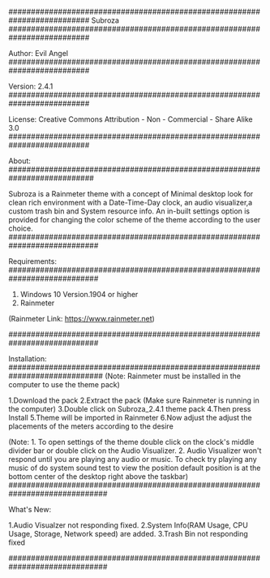 ##########################################################################
Subroza
##########################################################################

Author: Evil Angel
##########################################################################

Version: 2.4.1
##########################################################################

License: Creative Commons Attribution - Non - Commercial - Share Alike 3.0
##########################################################################

About:
###########################################################################

Subroza is a Rainmeter theme with a concept of Minimal desktop look for clean rich environment with a Date-Time-Day clock, an audio visualizer,a custom trash bin and System resource info. 
An in-built settings option is provided for changing the color scheme of the theme according to the user choice.
############################################################################


Requirements:
############################################################################
1. Windows 10 Version.1904 or higher
2. Rainmeter

(Rainmeter Link: https://www.rainmeter.net)

############################################################################

Installation:
#############################################################################
(Note: Rainmeter must be installed in the computer to use the theme pack)

1.Download the pack
2.Extract the pack
(Make sure Rainmeter is running in the computer)
3.Double click on Subroza_2.4.1 theme pack
4.Then press Install
5.Theme will be imported in Rainmeter
6.Now adjust the adjust the placements of the meters according to the desire


(Note: 1. To open settings of the theme double click on the clock's middle divider bar or double click on the Audio Visualizer.
       2. Audio Visualizer won't respond until you are playing any audio or music. To check try playing any music of do system sound test to view the position default position
          is at the bottom center of the desktop right above the taskbar)
##############################################################################

What's New:

1.Audio Visualzer not responding fixed.
2.System Info(RAM Usage, CPU Usage, Storage, Network speed) are added.
3.Trash Bin not responding fixed

##############################################################################
